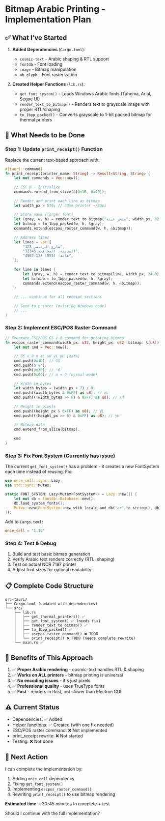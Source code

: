# Bitmap Arabic Printing - Implementation Plan

## ✅ What I've Started

1. **Added Dependencies** (`Cargo.toml`):
   - `cosmic-text` - Arabic shaping & RTL support
   - `fontdb` - Font loading
   - `image` - Bitmap manipulation
   - `ab_glyph` - Font rasterization

2. **Created Helper Functions** (`lib.rs`):
   - `get_font_system()` - Loads Windows Arabic fonts (Tahoma, Arial, Segoe UI)
   - `render_text_to_bitmap()` - Renders text to grayscale image with proper RTL/shaping
   - `to_1bpp_packed()` - Converts grayscale to 1-bit packed bitmap for thermal printers

## 🚧 What Needs to be Done

### Step 1: Update `print_receipt()` Function
Replace the current text-based approach with:

```rust
#[tauri::command]
fn print_receipt(printer_name: String) -> Result<String, String> {
    let mut commands = Vec::new();
    
    // ESC @ - Initialize
    commands.extend_from_slice(&[0x1B, 0x40]);
    
    // Render and print each line as bitmap
    let width_px = 576; // 80mm printer ~72dpi
    
    // Store name (larger font)
    let (gray, w, h) = render_text_to_bitmap("متجر عينة", width_px, 32.0);
    let bitmap = to_1bpp_packed(w, h, &gray);
    commands.extend(escpos_raster_command(w, h, &bitmap));
    
    // Address lines
    let lines = vec![
        "123 شارع الرئيسي",
        "المدينة، المحافظة 12345",
        "هاتف: (555) 123-4567",
    ];
    
    for line in lines {
        let (gray, w, h) = render_text_to_bitmap(line, width_px, 24.0);
        let bitmap = to_1bpp_packed(w, h, &gray);
        commands.extend(escpos_raster_command(w, h, &bitmap));
    }
    
    // ... continue for all receipt sections
    
    // Send to printer (existing Windows code)
    // ...
}
```

### Step 2: Implement ESC/POS Raster Command

```rust
// Generate ESC/POS GS v 0 command for printing bitmap
fn escpos_raster_command(width_px: u32, height_px: u32, bitmap: &[u8]) -> Vec<u8> {
    let mut cmd = Vec::new();
    
    // GS v 0 m xL xH yL yH [data]
    cmd.push(0x1D); // GS
    cmd.push(b'v');
    cmd.push(0x30); // '0'
    cmd.push(0x00); // m = 0 (normal mode)
    
    // Width in bytes
    let width_bytes = (width_px + 7) / 8;
    cmd.push((width_bytes & 0xFF) as u8); // xL
    cmd.push(((width_bytes >> 8) & 0xFF) as u8); // xH
    
    // Height in pixels
    cmd.push((height_px & 0xFF) as u8); // yL
    cmd.push(((height_px >> 8) & 0xFF) as u8); // yH
    
    // Bitmap data
    cmd.extend_from_slice(bitmap);
    
    cmd
}
```

### Step 3: Fix Font System (Currently has issue)

The current `get_font_system()` has a problem - it creates a new FontSystem each time instead of reusing. Fix:

```rust
use once_cell::sync::Lazy;
use std::sync::Mutex;

static FONT_SYSTEM: Lazy<Mutex<FontSystem>> = Lazy::new(|| {
    let mut db = fontdb::Database::new();
    db.load_system_fonts();
    Mutex::new(FontSystem::new_with_locale_and_db("ar".to_string(), db))
});
```

Add to `Cargo.toml`:
```toml
once_cell = "1.19"
```

### Step 4: Test & Debug

1. Build and test basic bitmap generation
2. Verify Arabic text renders correctly (RTL, shaping)
3. Test on actual NCR 7197 printer
4. Adjust font sizes for optimal readability

## 📋 Complete Code Structure

```
src-tauri/
├── Cargo.toml (updated with dependencies)
└── src/
    ├── lib.rs
    │   ├── get_thermal_printers() ✅
    │   ├── get_font_system() ✅ (needs fix)
    │   ├── render_text_to_bitmap() ✅
    │   ├── to_1bpp_packed() ✅
    │   ├── escpos_raster_command() ❌ TODO
    │   └── print_receipt() ❌ TODO (needs complete rewrite)
    └── main.rs ✅
```

## 🎯 Benefits of This Approach

1. ✅ **Proper Arabic rendering** - cosmic-text handles RTL & shaping
2. ✅ **Works on ALL printers** - bitmap printing is universal
3. ✅ **No encoding issues** - it's just pixels
4. ✅ **Professional quality** - uses TrueType fonts
5. ✅ **Fast** - renders in Rust, not slower than Electron GDI

## ⚠️ Current Status

- Dependencies: ✅ Added
- Helper functions: ✅ Created (with one fix needed)
- ESC/POS raster command: ❌ Not implemented
- print_receipt rewrite: ❌ Not started
- Testing: ❌ Not done

## 🔧 Next Action

I can complete the implementation by:
1. Adding `once_cell` dependency
2. Fixing `get_font_system()`
3. Implementing `escpos_raster_command()`
4. Rewriting `print_receipt()` to use bitmap rendering

**Estimated time:** ~30-45 minutes to complete + test

Should I continue with the full implementation?

